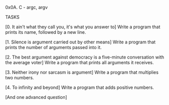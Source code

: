 0x0A. C - argc, argv


TASKS

[0. It ain't what they call you, it's what you answer to]
Write a program that prints its name, followed by a new line.

[1. Silence is argument carried out by other means]
Write a program that prints the number of arguments passed into it.

[2. The best argument against democracy is a five-minute conversation with the average voter]
Write a program that prints all arguments it receives.

[3. Neither irony nor sarcasm is argument]
Write a program that multiplies two numbers.

[4. To infinity and beyond]
Write a program that adds positive numbers.

[And one advanced question]

